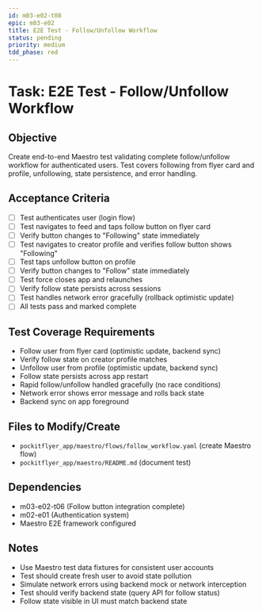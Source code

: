 ```yaml
---
id: m03-e02-t08
epic: m03-e02
title: E2E Test - Follow/Unfollow Workflow
status: pending
priority: medium
tdd_phase: red
---
```


# Task: E2E Test - Follow/Unfollow Workflow

## Objective
Create end-to-end Maestro test validating complete follow/unfollow workflow for authenticated users. Test covers following from flyer card and profile, unfollowing, state persistence, and error handling.

## Acceptance Criteria
- [ ] Test authenticates user (login flow)
- [ ] Test navigates to feed and taps follow button on flyer card
- [ ] Verify button changes to "Following" state immediately
- [ ] Test navigates to creator profile and verifies follow button shows "Following"
- [ ] Test taps unfollow button on profile
- [ ] Verify button changes to "Follow" state immediately
- [ ] Test force closes app and relaunches
- [ ] Verify follow state persists across sessions
- [ ] Test handles network error gracefully (rollback optimistic update)
- [ ] All tests pass and marked complete

## Test Coverage Requirements
- Follow user from flyer card (optimistic update, backend sync)
- Verify follow state on creator profile matches
- Unfollow user from profile (optimistic update, backend sync)
- Follow state persists across app restart
- Rapid follow/unfollow handled gracefully (no race conditions)
- Network error shows error message and rolls back state
- Backend sync on app foreground

## Files to Modify/Create
- `pockitflyer_app/maestro/flows/follow_workflow.yaml` (create Maestro flow)
- `pockitflyer_app/maestro/README.md` (document test)

## Dependencies
- m03-e02-t06 (Follow button integration complete)
- m02-e01 (Authentication system)
- Maestro E2E framework configured

## Notes
- Use Maestro test data fixtures for consistent user accounts
- Test should create fresh user to avoid state pollution
- Simulate network errors using backend mock or network interception
- Test should verify backend state (query API for follow status)
- Follow state visible in UI must match backend state
